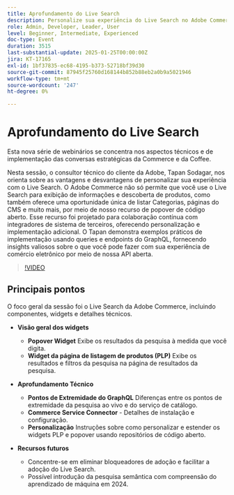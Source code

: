```yaml
---
title: Aprofundamento do Live Search
description: Personalize sua experiência do Live Search no Adobe Commerce com orientações de especialistas e exemplos de implementação prática
role: Admin, Developer, Leader, User
level: Beginner, Intermediate, Experienced
doc-type: Event
duration: 3515
last-substantial-update: 2025-01-25T00:00:00Z
jira: KT-17165
exl-id: 1bf37835-ec68-4195-b373-52718bf39d30
source-git-commit: 87945f25760d168144b852b88eb2a0b9a5021946
workflow-type: tm+mt
source-wordcount: '247'
ht-degree: 0%

---
```


# Aprofundamento do Live Search

Esta nova série de webinários se concentra nos aspectos técnicos e de implementação das conversas estratégicas da Commerce e da Coffee.

Nesta sessão, o consultor técnico do cliente da Adobe, Tapan Sodagar, nos orienta sobre as vantagens e desvantagens de personalizar sua experiência com o Live Search. O Adobe Commerce não só permite que você use o Live Search para exibição de informações e descoberta de produtos, como também oferece uma oportunidade única de listar Categorias, páginas do CMS e muito mais, por meio de nosso recurso de popover de código aberto. Esse recurso foi projetado para colaboração contínua com integradores de sistema de terceiros, oferecendo personalização e implementação adicional. O Tapan demonstra exemplos práticos de implementação usando queries e endpoints do GraphQL, fornecendo insights valiosos sobre o que você pode fazer com sua experiência de comércio eletrônico por meio de nossa API aberta.

>[!VIDEO](https://video.tv.adobe.com/v/3443021/?learn=on&enablevpops)

## Principais pontos

O foco geral da sessão foi o Live Search da Adobe Commerce, incluindo componentes, widgets e detalhes técnicos.

* **Visão geral dos widgets**

   * **Popover Widget** Exibe os resultados da pesquisa à medida que você digita.
   * **Widget da página de listagem de produtos (PLP)** Exibe os resultados e filtros da pesquisa na página de resultados da pesquisa.

* **Aprofundamento Técnico**

   * **Pontos de Extremidade do GraphQL** Diferenças entre os pontos de extremidade da pesquisa ao vivo e do serviço de catálogo.
   * **Commerce Service Connector** - Detalhes de instalação e configuração.
   * **Personalização** Instruções sobre como personalizar e estender os widgets PLP e popover usando repositórios de código aberto.

* **Recursos futuros**

   * Concentre-se em eliminar bloqueadores de adoção e facilitar a adoção do Live Search.
   * Possível introdução da pesquisa semântica com compreensão do aprendizado de máquina em 2024.
